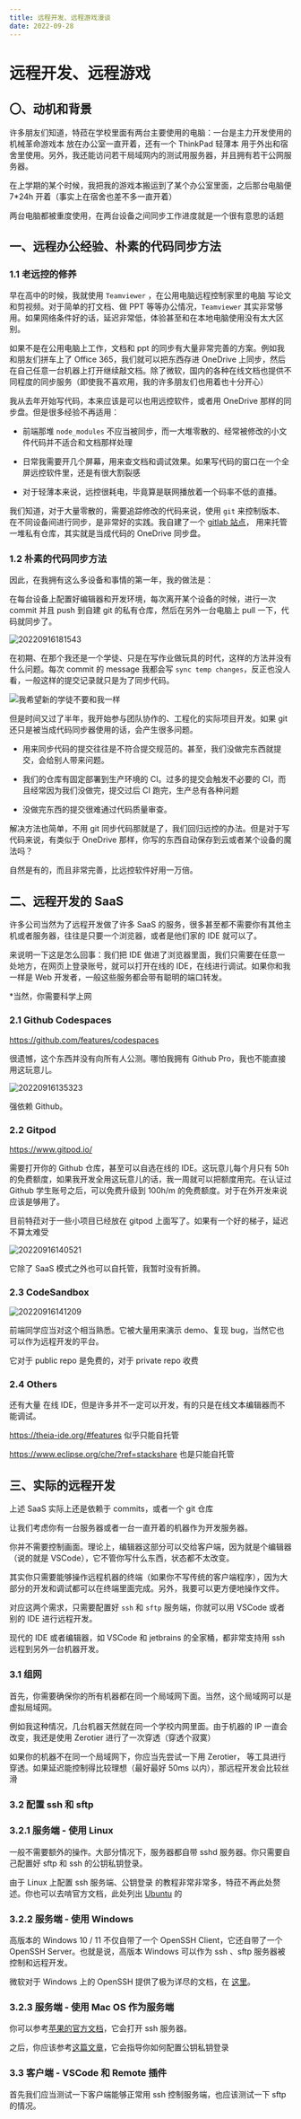 ```yaml
---
title: 远程开发、远程游戏漫谈
date: 2022-09-28
---
```


# 远程开发、远程游戏

## 〇、动机和背景

许多朋友们知道，特菈在学校里面有两台主要使用的电脑：一台是主力开发使用的 机械革命游戏本 放在办公室一直开着，还有一个 ThinkPad 轻薄本 用于外出和宿舍里使用。另外，我还能访问若干局域网内的测试用服务器，并且拥有若干公网服务器。

在上学期的某个时候，我把我的游戏本搬运到了某个办公室里面，之后那台电脑便 7\*24h 开着（事实上在宿舍也差不多一直开着）

两台电脑都被重度使用，在两台设备之间同步工作进度就是一个很有意思的话题

## 一、远程办公经验、朴素的代码同步方法

### 1.1 老远控的修养

早在高中的时候，我就使用 `Teamviewer` ，在公用电脑远程控制家里的电脑 写论文和剪视频。对于简单的打文档、做 PPT 等等办公情况，`Teamviewer` 其实非常够用。如果网络条件好的话，延迟非常低，体验甚至和在本地电脑使用没有太大区别。

如果不是在公用电脑上工作，文档和 ppt 的同步有大量非常完善的方案。例如我和朋友们拼车上了 Office 365，我们就可以把东西存进 OneDrive 上同步，然后在自己任意一台机器上打开继续敲文档。除了微软，国内的各种在线文档也提供不同程度的同步服务（即使我不喜欢用，我的许多朋友们也用着也十分开心）

我从去年开始写代码，本来应该是可以也用远控软件，或者用 OneDrive 那样的同步盘。但是很多经验不再适用：

- 前端那堆 `node_modules` 不应当被同步，而一大堆零散的、经常被修改的小文件代码并不适合和文档那样处理

- 日常我需要开几个屏幕，用来查文档和调试效果。如果写代码的窗口在一个全屏远控软件里，还是有很大割裂感

- 对于轻薄本来说，远控很耗电，毕竟算是联网播放着一个码率不低的直播。

我们知道，对于大量零散的，需要追踪修改的代码来说，使用 `git` 来控制版本、在不同设备间进行同步，是非常好的实践。我自建了一个 [gitlab 站点](https://gitlab.dustella.net)， 用来托管一堆私有仓库，其实就是当成代码的 OneDrive 同步盘。

### 1.2 朴素的代码同步方法

因此，在我拥有这么多设备和事情的第一年，我的做法是：

在每台设备上配置好编辑器和开发环境，每次离开某个设备的时候，进行一次 commit 并且 push 到自建 git 的私有仓库，然后在另外一台电脑上 pull 一下，代码就同步了。

![20220916181543](https://img-cdn.dustella.net/markdown/20220916181543.png)

在初期、在那个我还是一个学徒、只是在写作业做玩具的时代，这样的方法并没有什么问题。每次 commit 的 message 我都会写 `sync temp changes`，反正也没人看，一般这样的提交记录就只是为了同步代码。

![我希望新的学徒不要和我一样](https://img-cdn.dustella.net/markdown/20220916135027.png)

但是时间又过了半年，我开始参与团队协作的、工程化的实际项目开发。如果 git 还只是被当成代码同步器使用的话，会产生很多问题。

- 用来同步代码的提交往往是不符合提交规范的。甚至，我们没做完东西就提交，会给别人带来问题。

- 我们的仓库有固定部署到生产环境的 CI。过多的提交会触发不必要的 CI，而且经常因为我们没做完，提交过后 CI 跑完，生产总有各种问题

- 没做完东西的提交很难通过代码质量审查。

解决方法也简单，不用 git 同步代码那就是了，我们回归远控的办法。但是对于写代码来说，有类似于 OneDrive 那样，你写的东西自动保存到云或者某个设备的魔法吗？

自然是有的，而且非常完善，比远控软件好用一万倍。

## 二、远程开发的 SaaS

许多公司当然为了远程开发做了许多 SaaS 的服务，很多甚至都不需要你有其他主机或者服务器，往往是只要一个浏览器，或者是他们家的 IDE 就可以了。

来说明一下这是怎么回事：我们把 IDE 做进了浏览器里面，我们只需要在任意一处地方，在网页上登录账号，就可以打开在线的 IDE，在线进行调试。如果你和我一样是 Web 开发者，一般这些服务都会带有聪明的端口转发。

\*当然，你需要科学上网

### 2.1 Github Codespaces

https://github.com/features/codespaces

很遗憾，这个东西并没有向所有人公测。哪怕我拥有 Github Pro，我也不能直接用这玩意儿。

![20220916135323](https://img-cdn.dustella.net/markdown/20220916135323.png)

强依赖 Github。

### 2.2 Gitpod

https://www.gitpod.io/

需要打开你的 Github 仓库，甚至可以自选在线的 IDE。这玩意儿每个月只有 50h 的免费额度，如果我开发全用这玩意儿的话，我一周就可以把额度用完。在认证过 Github 学生账号之后，可以免费升级到 100h/m 的免费额度。对于在外开发来说应该是够用了。

目前特菈对于一些小项目已经放在 gitpod 上面写了。如果有一个好的梯子，延迟不算太难受

![20220916140521](https://img-cdn.dustella.net/markdown/20220916140521.png)

它除了 SaaS 模式之外也可以自托管，我暂时没有折腾。

### 2.3 CodeSandbox

![20220916141209](https://img-cdn.dustella.net/markdown/20220916141209.png)

前端同学应当对这个相当熟悉。它被大量用来演示 demo、复现 bug，当然它也可以作为远程开发的平台。

它对于 public repo 是免费的，对于 private repo 收费

### 2.4 Others

还有大量 在线 IDE，但是许多并不一定可以开发，有的只是在线文本编辑器而不能调试。

https://theia-ide.org/#features 似乎只能自托管

https://www.eclipse.org/che/?ref=stackshare 也是只能自托管

## 三、实际的远程开发

上述 SaaS 实际上还是依赖于 commits，或者一个 git 仓库

让我们考虑你有一台服务器或者一台一直开着的机器作为开发服务器。

你并不需要控制画面。理论上，编辑器这部分可以交给客户端，因为就是个编辑器（说的就是 VSCode），它不管你写什么东西，状态都不太改变。

其实你只需要能够操作远程机器的终端（如果你不写传统的客户端程序），因为大部分的开发和调试都可以在终端里面完成。另外，我要可以更方便地操作文件。

对应这两个需求，只需要配置好 `ssh` 和 `sftp` 服务端，你就可以用 VSCode 或者别的 IDE 进行远程开发。

现代的 IDE 或者编辑器，如 VSCode 和 jetbrains 的全家桶，都非常支持用 ssh 远程到另外一台机器开发。

### 3.1 组网

首先，你需要确保你的所有机器都在同一个局域网下面。当然，这个局域网可以是虚拟局域网。

例如我这种情况，几台机器天然就在同一个学校内网里面。由于机器的 IP 一直会改变，我还是使用 Zerotier 进行了一次穿透（穿透个寂寞）

如果你的机器不在同一个局域网下，你应当先尝试一下用 Zerotier， 等工具进行穿透。如果延迟能控制得比较理想（最好最好 50ms 以内），那远程开发会比较丝滑

### 3.2 配置 ssh 和 sftp

### 3.2.1 服务端 - 使用 Linux

一般不需要额外的操作。大部分情况下，服务器都自带 sshd 服务器。你只需要自己配置好 sftp 和 ssh 的公钥私钥登录。

由于 Linux 上配置 ssh 服务端、公钥登录 的教程非常非常多，特菈不再此处赘述。你也可以去啃官方文档，此处列出 [Ubuntu](https://ubuntu.com/server/docs/service-openssh) 的

### 3.2.2 服务端 - 使用 Windows

高版本的 Windows 10 / 11 不仅自带了一个 OpenSSH Client，它还自带了一个 OpenSSH Server。也就是说，高版本 Windows 可以作为 ssh 、sftp 服务器被控制和远程开发。

微软对于 Windows 上的 OpenSSH 提供了极为详尽的文档，在 [这里](https://docs.microsoft.com/zh-CN/windows-server/administration/openssh/openssh_overview)。

<!-- 下面对这个教程作一定补充

你应当按照微软的教程安装并且配置好 `sshd` 服务的自启、公钥私钥登录。在另外一台电脑上测试 ssh 和 sftp 功能正常之后， -->

### 3.2.3 服务端 - 使用 Mac OS 作为服务端

你可以参考[苹果的官方文档](https://support.apple.com/zh-cn/guide/mac-help/mchlp1066/mac)，它会打开 ssh 服务器。

之后，你应该参考[这篇文章](https://help.dreamhost.com/hc/en-us/articles/216499537-How-to-configure-passwordless-login-in-Mac-OS-X-and-Linux)，它会指导你如何配置公钥私钥登录

### 3.3 客户端 - VSCode 和 Remote 插件

首先我们应当测试一下客户端能够正常用 ssh 控制服务端，也应该测试一下 sftp 的情况。
